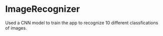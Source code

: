 # ImageRecognizer

Used a CNN model to train the app to recognize 10 different classfications of images. 
